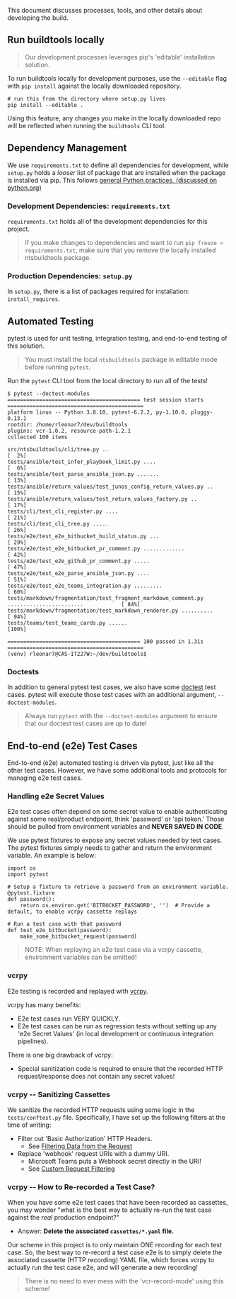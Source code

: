 This document discusses processes, tools, and other details about developing the build.

## Run buildtools locally

> Our development processes leverages pip's 'editable' installation solution.

To run buildtools locally for development purposes, use the `--editable` flag with `pip install` against the locally downloaded repository.

    # run this from the directory where setup.py lives
    pip install --editable .

Using this feature, any changes you make in the locally downloaded repo will be reflected when running the `buildtools` CLI tool.

## Dependency Management

We use `requirements.txt` to define all dependencies for development, while `setup.py` holds a *looser* list of package that are installed when the package is installed via pip.
This follows [general Python practices, (discussed on python.org)](https://packaging.python.org/discussions/install-requires-vs-requirements/#install-requires)

### Development Dependencies: `requirements.txt`

`requirements.txt` holds all of the development dependencies for this project.

> If you make changes to dependencies and want to run `pip freeze > requirements.txt`, make sure that you remove the locally installed ntsbuildtools package.

### Production Dependencies: `setup.py`

In `setup.py`, there is a list of packages required for installation: `install_requires`. 

## Automated Testing

pytest is used for unit testing, integration testing, and end-to-end testing of this solution.

> You must install the local `ntsbuildtools` package in editable mode before running `pytest`.

Run the `pytest` CLI tool from the local directory to run all of the tests!

    $ pytest --doctest-modules
    ========================================== test session starts ===========================================
    platform linux -- Python 3.8.10, pytest-6.2.2, py-1.10.0, pluggy-0.13.1
    rootdir: /home/rleonar7/dev/buildtools
    plugins: vcr-1.0.2, resource-path-1.2.1
    collected 100 items                                                                                      

    src/ntsbuildtools/cli/tree.py ..                                                                   [  2%]
    tests/ansible/test_infer_playbook_limit.py ....                                                    [  6%]
    tests/ansible/test_parse_ansible_json.py .......                                                   [ 13%]
    tests/ansible/return_values/test_junos_config_return_values.py ..                                  [ 15%]
    tests/ansible/return_values/test_return_values_factory.py ..                                       [ 17%]
    tests/cli/test_cli_register.py ....                                                                [ 21%]
    tests/cli/test_cli_tree.py .....                                                                   [ 26%]
    tests/e2e/test_e2e_bitbucket_build_status.py ...                                                   [ 29%]
    tests/e2e/test_e2e_bitbucket_pr_comment.py .............                                           [ 42%]
    tests/e2e/test_e2e_github_pr_comment.py .....                                                      [ 47%]
    tests/e2e/test_e2e_parse_ansible_json.py ....                                                      [ 51%]
    tests/e2e/test_e2e_teams_integration.py .........                                                  [ 60%]
    tests/markdown/fragmentation/test_fragment_markdown_comment.py ........................            [ 84%]
    tests/markdown/fragmentation/test_markdown_renderer.py ..........                                  [ 94%]
    tests/teams/test_teams_cards.py ......                                                             [100%]

    ========================================== 100 passed in 1.31s ===========================================
    (venv) rleonar7@CAS-IT227W:~/dev/buildtools$ 

### Doctests

In addition to general pytest test cases, we also have some [doctest](https://docs.python.org/3/library/doctest.html) test cases.
pytest will execute those test cases with an additional argument, `--doctest-modules`. 

> Always run `pytest` with the `--doctest-modules` argument to ensure that our doctest test cases are up to date!

## End-to-end (e2e) Test Cases

End-to-end (e2e) automated testing is driven via pytest, just like all the other test cases.
However, we have some additional tools and protocols for managing e2e test cases.
### Handling e2e Secret Values

E2e test cases often depend on some secret value to enable authenticating against some real/product endpoint, think 'password' or 'api token.'
Those should be pulled from environment variables and **NEVER SAVED IN CODE**.

We use pytest fixtures to expose any secret values needed by test cases.
The pytest fixtures simply needs to gather and return the environment variable.
An example is below:

    import os
    import pytest

    # Setup a fixture to retrieve a password from an environment variable.
    @pytest.fixture
    def password():
        return os.environ.get('BITBUCKET_PASSWORD', '')  # Provide a default, to enable vcrpy cassette replays
    
    # Run a test case with that password
    def test_e2e_bitbucket(password):
        make_some_bitbucket_request(password)

> NOTE: When replaying an e2e test case via a vcrpy cassette, environment variables can be omitted!

### vcrpy

E2e testing is recorded and replayed with [vcrpy](https://vcrpy.readthedocs.io/en/latest/index.html).

vcrpy has many benefits: 

* E2e test cases run VERY QUICKLY.
* E2e test cases can be run as regression tests without setting up any 'e2e Secret Values' (in local 
development or continuous integration pipelines).

There is one big drawback of vcrpy:

* Special sanitization code is required to ensure that the recorded HTTP request/response does not contain any secret values!

### vcrpy -- Sanitizing Cassettes


We sanitize the recorded HTTP requests using some logic in the `tests/conftest.py` file.
Specifically, I have set up the following filters at the time of writing:

* Filter out 'Basic Authorization' HTTP Headers.
    * See [Filtering Data from the Request](https://vcrpy.readthedocs.io/en/latest/advanced.html#filter-sensitive-data-from-the-request)
* Replace 'webhook' request URIs with a dummy URI.
    * Microsoft Teams puts a Webhook secret directly in the URI!
    * See [Custom Request Filtering](https://vcrpy.readthedocs.io/en/latest/advanced.html#custom-request-filtering)

### vcrpy -- How to Re-recorded a Test Case?

When you have some e2e test cases that have been recorded as cassettes, you may wonder "what is the best way to actually re-run the test case against the *real* production endpoint?"

* Answer: **Delete the associated `cassettes/*.yaml` file.**

Our scheme in this project is to only maintain ONE recording for each test case.
So, the best way to re-record a test case e2e is to simply delete the associated cassette (HTTP recording) YAML file, which forces vcrpy to actually run the test case e2e, and will generate a new recording!

> There is no need to ever mess with the 'vcr-record-mode' using this scheme!
